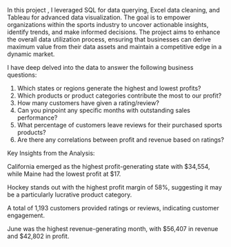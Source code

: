 In this project , I leveraged SQL for data querying, Excel data cleaning, and Tableau for advanced data visualization. The goal is to empower organizations within the sports industry to uncover actionable insights, identify trends, and make informed decisions. 
The project aims to enhance the overall data utilization process, ensuring that businesses can derive maximum value from their data assets and maintain a competitive edge in a dynamic market.


I have deep delved into the data to answer the following business questions:
1.	Which states or regions generate the highest and lowest profits?
2.	Which products or product categories contribute the most to our profit?
3.	How many customers have given a rating/review?
4.	Can you pinpoint any specific months with outstanding sales performance?
5.	What percentage of customers leave reviews for their purchased sports products?
6.	Are there any correlations between profit and revenue based on ratings?

   
Key Insights from the Analysis:


California emerged as the highest profit-generating state with $34,554, while Maine had the lowest profit at $17.

Hockey stands out with the highest profit margin of 58%, suggesting it may be a particularly lucrative product category.

A total of 1,193 customers provided ratings or reviews, indicating customer engagement.

June was the highest revenue-generating month, with $56,407 in revenue and $42,802 in profit.


